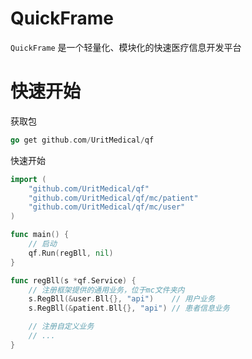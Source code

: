 # QuickFrame

`QuickFrame` 是一个轻量化、模块化的快速医疗信息开发平台

# 快速开始

获取包

```go
go get github.com/UritMedical/qf
```

快速开始

```go
import (
	"github.com/UritMedical/qf"
	"github.com/UritMedical/qf/mc/patient"
	"github.com/UritMedical/qf/mc/user"
)

func main() {
	// 启动
	qf.Run(regBll, nil)
}

func regBll(s *qf.Service) {
	// 注册框架提供的通用业务，位于mc文件夹内
	s.RegBll(&user.Bll{}, "api")    // 用户业务
	s.RegBll(&patient.Bll{}, "api") // 患者信息业务

	// 注册自定义业务
	// ...
}
```

